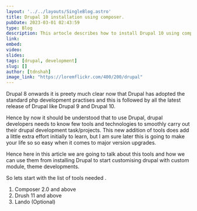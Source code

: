 ```yaml
---
layout: '../../layouts/SingleBlog.astro'
title: Drupal 10 installation using composer.
pubDate: 2023-03-01 02:43:59
type: Blog
description: This artocle describes how to install Drupal 10 using composer.
link: 
embed: 
video: 
slides: 
tags: [drupal, development]
slug: []
author: [tdnshah]
image_link: "https://loremflickr.com/400/200/drupal"
---
```


Drupal 8 onwards it is preety much clear now that Drupal has adopted the standard php development practises and this is followed by all the latest release of Drupal like Drupal 9 and Drupal 10.

Hence by now it should be understood that to use Drupal, drupal developers needs to know few tools and technologies to smoothly carry out their drupal development task/projects. This new addition of tools does add a little extra effort initially to learn, but I am sure later this is going to make your life so so easy when it comes to major version upgrades.

Hence here in this article we are going to talk about this tools and how we can use them from installing Drupal to start customising drupal with custom module, theme developments.

So lets start with the list of tools needed .

1. Composer 2.0 and above
2. Drush 11 and above
3. Lando (Optional)

